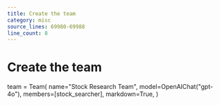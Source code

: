 ```yaml
---
title: Create the team
category: misc
source_lines: 69980-69988
line_count: 8
---
```


# Create the team
team = Team(
    name="Stock Research Team",
    model=OpenAIChat("gpt-4o"),
    members=[stock_searcher],
    markdown=True,
)

